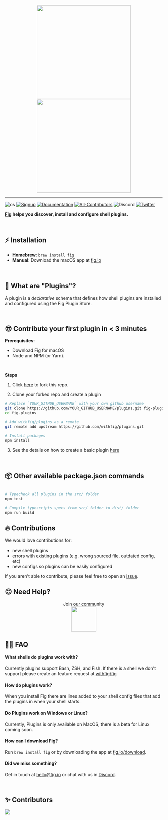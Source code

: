 <p align="center">
    <img width="300" src="https://github.com/withfig/fig/blob/main/static/FigBanner.png?raw=true#gh-light-mode-only"/>
    <img width="300" src="https://github.com/withfig/fig/blob/main/static/FigBannerInverted.png?raw=true#gh-dark-mode-only"/>
</p>

---

![os](https://img.shields.io/badge/os-%20macOS-light)
[![Signup](https://img.shields.io/badge/signup-public%20beta-blueviolet)](https://fig.io?ref=github_autocomplete)
[![Documentation](https://img.shields.io/badge/documentation-black)](https://fig.io/docs/)
[![All-Contributors](https://img.shields.io/github/contributors/withfig/plugins)](#Contributors)
![Discord](https://img.shields.io/discord/837809111248535583?color=768ad4&label=discord)
[![Twitter](https://img.shields.io/twitter/follow/fig.svg?style=social&label=Follow)](https://twitter.com/intent/follow?screen_name=fig)

**[Fig](https://fig.io?ref=github_plugins) helps you discover, install and configure shell plugins.** 

<br/>

## ⚡️ Installation

* **[Homebrew](https://brew.sh)**: `brew install fig`
* **Manual**: Download the macOS app at [fig.io](https://fig.io/download)

<br/>

## 👋 What are "Plugins"?

A plugin is a _declarative_ schema that defines how shell plugins are installed and configured using the Fig Plugin Store.

<br/>


## 😎 Contribute your first plugin in < 3 minutes

**Prerequisites:**

- Download Fig for macOS
- Node and NPM (or Yarn).

<br/>

**Steps**

1. Click [here](https://GitHub.com/withfig/plugins/fork/) to fork this repo.

2. Clone your forked repo and create a plugin

```bash
# Replace `YOUR_GITHUB_USERNAME` with your own github username
git clone https://github.com/YOUR_GITHUB_USERNAME/plugins.git fig-plugins
cd fig-plugins

# Add withfig/plugins as a remote
git remote add upstream https://github.com/withfig/plugins.git

# Install packages
npm install
```

3. See the details on how to create a basic plugin [here](docs/plugins_schema.md)

<br/>

## 📦 Other available package.json commands

```bash

# Typecheck all plugins in the src/ folder
npm test

# Compile typescripts specs from src/ folder to dist/ folder
npm run build

```

## 🔥 Contributions
We would love contributions for:
* new shell plugins
* errors with existing plugins (e.g. wrong sourced file, outdated config, etc)
* new configs so plugins can be easily configured

If you aren't able to contribute, please feel free to open an [issue](https://github.com/withfig/plugins/issues/new/choose).

## 😊 Need Help?

<p align="center">
    Join our community
<br/>
<a href="https://fig.io/community">
    <img src="http://fig.io/icons/discord-logo-square.png" width="80px" height="80px" /> 
</a>
</p>

## 🙋‍♀️ FAQ

#### What shells do plugins work with?

Currently plugins support Bash, ZSH, and Fish. If there is a shell we don't support please create an feature request at [withfig/fig](https://github.com/withfig/fig)

#### How do plugins work?

When you install Fig there are lines added to your shell config files that add the plugins in when your shell starts.

#### Do Plugins work on Windows or Linux?

Currently, Plugins is only available on MacOS, there is a beta for Linux coming soon.

#### How can I download Fig?

Run `brew install fig` or by downloading the app at [fig.io/download](https://fig.io/download).

#### Did we miss something?

Get in touch at hello@fig.io or chat with us in [Discord](https://fig.io/community).

<br/>

## ✨ Contributors

<a href="https://github.com/withfig/plugins/graphs/contributors">
  <img src="https://contrib.rocks/image?repo=withfig/plugins" />
</a>
<!--  https://contrib.rocks -->

